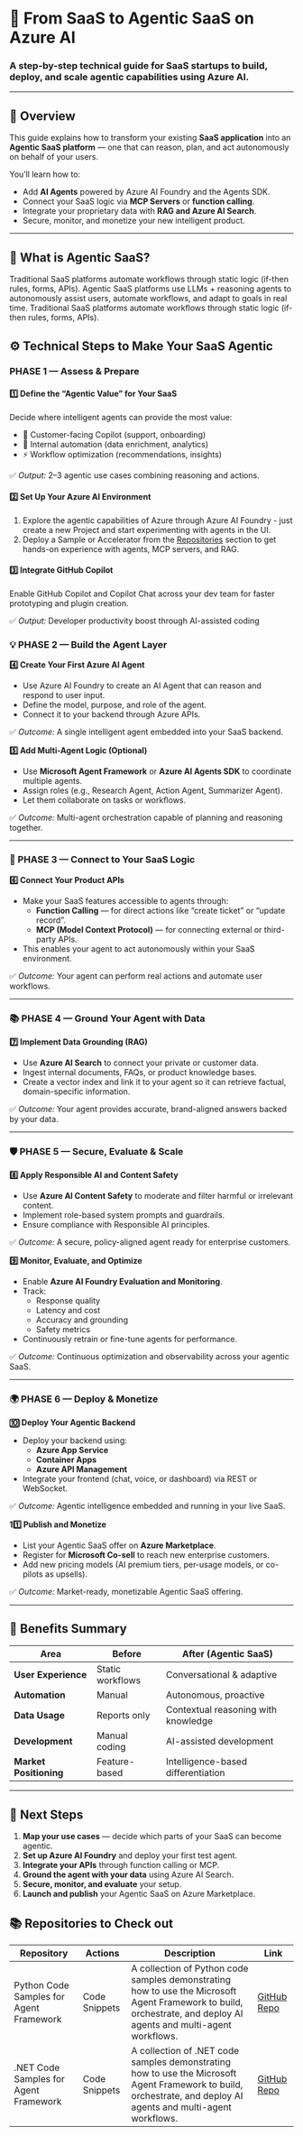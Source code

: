 # 🚀 From SaaS to Agentic SaaS on Azure AI

### A step-by-step technical guide for SaaS startups to build, deploy, and scale agentic capabilities using Azure AI.

---

## 🧭 Overview

This guide explains how to transform your existing **SaaS application** into an **Agentic SaaS platform** — one that can reason, plan, and act autonomously on behalf of your users.

You’ll learn how to:
- Add **AI Agents** powered by Azure AI Foundry and the Agents SDK.
- Connect your SaaS logic via **MCP Servers** or **function calling**.
- Integrate your proprietary data with **RAG and Azure AI Search**.
- Secure, monitor, and monetize your new intelligent product.

---
## 🤖 What is Agentic SaaS?

Traditional SaaS platforms automate workflows through static logic (if-then rules, forms, APIs).
Agentic SaaS platforms use LLMs + reasoning agents to autonomously assist users, automate workflows, and adapt to goals in real time.
Traditional SaaS platforms automate workflows through static logic (if-then rules, forms, APIs).


## ⚙️ Technical Steps to Make Your SaaS Agentic

### PHASE 1 — Assess & Prepare

#### 1️⃣ Define the “Agentic Value” for Your SaaS
Decide where intelligent agents can provide the most value:
- 🤖 Customer-facing Copilot (support, onboarding)
- 🧠 Internal automation (data enrichment, analytics)
- ⚡ Workflow optimization (recommendations, insights)

✅ *Output:* 2–3 agentic use cases combining reasoning and actions.

#### 2️⃣ Set Up Your Azure AI Environment

1. Explore the agentic capabilities of Azure through Azure AI Foundry - just create a new Project and start experimenting with agents in the UI.
2. Deploy a Sample or Accelerator from the [Repositories](#-repositories-to-check-out) section to get hands-on experience with agents, MCP servers, and RAG.


#### 3️⃣ Integrate GitHub Copilot

Enable GitHub Copilot and Copilot Chat across your dev team for faster prototyping and plugin creation.

✅ *Output:* Developer productivity boost through AI-assisted coding

### 💡 PHASE 2 — Build the Agent Layer

**4️⃣ Create Your First Azure AI Agent**

- Use Azure AI Foundry to create an AI Agent that can reason and respond to user input.
- Define the model, purpose, and role of the agent.
- Connect it to your backend through Azure APIs.

✅ *Outcome:* A single intelligent agent embedded into your SaaS backend.

**5️⃣ Add Multi-Agent Logic (Optional)**

- Use **Microsoft Agent Framework** or **Azure AI Agents SDK** to coordinate multiple agents.
- Assign roles (e.g., Research Agent, Action Agent, Summarizer Agent).
- Let them collaborate on tasks or workflows.

✅ *Outcome:* Multi-agent orchestration capable of planning and reasoning together.

---

### 🔌 PHASE 3 — Connect to Your SaaS Logic

**6️⃣ Connect Your Product APIs**

- Make your SaaS features accessible to agents through:
  - **Function Calling** — for direct actions like “create ticket” or “update record”.
  - **MCP (Model Context Protocol)** — for connecting external or third-party APIs.
- This enables your agent to act autonomously within your SaaS environment.

✅ *Outcome:* Your agent can perform real actions and automate user workflows.

---

### 📚 PHASE 4 — Ground Your Agent with Data

**7️⃣ Implement Data Grounding (RAG)**

- Use **Azure AI Search** to connect your private or customer data.
- Ingest internal documents, FAQs, or product knowledge bases.
- Create a vector index and link it to your agent so it can retrieve factual, domain-specific information.

✅ *Outcome:* Your agent provides accurate, brand-aligned answers backed by your data.

---

### 🛡️ PHASE 5 — Secure, Evaluate & Scale

**8️⃣ Apply Responsible AI and Content Safety**

- Use **Azure AI Content Safety** to moderate and filter harmful or irrelevant content.
- Implement role-based system prompts and guardrails.
- Ensure compliance with Responsible AI principles.

✅ *Outcome:* A secure, policy-aligned agent ready for enterprise customers.

**9️⃣ Monitor, Evaluate, and Optimize**

- Enable **Azure AI Foundry Evaluation and Monitoring**.
- Track:
  - Response quality
  - Latency and cost
  - Accuracy and grounding
  - Safety metrics
- Continuously retrain or fine-tune agents for performance.

✅ *Outcome:* Continuous optimization and observability across your agentic SaaS.

---

### 🌍 PHASE 6 — Deploy & Monetize

**🔟 Deploy Your Agentic Backend**

- Deploy your backend using:
  - **Azure App Service**
  - **Container Apps**
  - **Azure API Management**
- Integrate your frontend (chat, voice, or dashboard) via REST or WebSocket.

✅ *Outcome:* Agentic intelligence embedded and running in your live SaaS.

**11️⃣ Publish and Monetize**

- List your Agentic SaaS offer on **Azure Marketplace**.
- Register for **Microsoft Co-sell** to reach new enterprise customers.
- Add new pricing models (AI premium tiers, per-usage models, or co-pilots as upsells).

✅ *Outcome:* Market-ready, monetizable Agentic SaaS offering.

---

## 🧠 Benefits Summary

| Area | Before | After (Agentic SaaS) |
|-------|---------|----------------------|
| **User Experience** | Static workflows | Conversational & adaptive |
| **Automation** | Manual | Autonomous, proactive |
| **Data Usage** | Reports only | Contextual reasoning with knowledge |
| **Development** | Manual coding | AI-assisted development |
| **Market Positioning** | Feature-based | Intelligence-based differentiation |

---


## 🧭 Next Steps

1. **Map your use cases** — decide which parts of your SaaS can become agentic.  
2. **Set up Azure AI Foundry** and deploy your first test agent.  
3. **Integrate your APIs** through function calling or MCP.  
4. **Ground the agent with your data** using Azure AI Search.  
5. **Secure, monitor, and evaluate** your setup.  
6. **Launch and publish** your Agentic SaaS on Azure Marketplace.  


## 📚 Repositories to Check out
| Repository | Actions | Description | Link |
|------------|------|-------------|------|
| Python Code Samples for Agent Framework | Code Snippets | A collection of Python code samples demonstrating how to use the Microsoft Agent Framework to build, orchestrate, and deploy AI agents and multi-agent workflows. | [GitHub Repo](https://github.com/microsoft/agent-framework/tree/main/python) |
| .NET Code Samples for Agent Framework | Code Snippets | A collection of .NET code samples demonstrating how to use the Microsoft Agent Framework to build, orchestrate, and deploy AI agents and multi-agent workflows. | [GitHub Repo](https://github.com/microsoft/agent-framework/blob/main/dotnet/README.md) |
